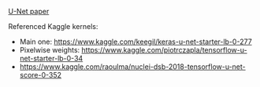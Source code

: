 [U-Net paper](https://arxiv.org/abs/1505.04597)

Referenced Kaggle kernels:

* Main one: https://www.kaggle.com/keegil/keras-u-net-starter-lb-0-277
* Pixelwise weights: https://www.kaggle.com/piotrczapla/tensorflow-u-net-starter-lb-0-34
* https://www.kaggle.com/raoulma/nuclei-dsb-2018-tensorflow-u-net-score-0-352